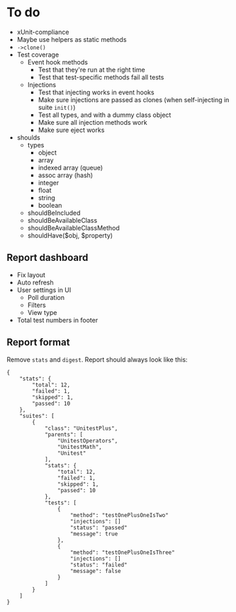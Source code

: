 
# To do

- xUnit-compliance
- Maybe use helpers as static methods
- `->clone()`
- Test coverage
	- Event hook methods
		- Test that they're run at the right time
		- Test that test-specific methods fail all tests
	- Injections
		- Test that injecting works in event hooks
		- Make sure injections are passed as clones (when self-injecting in suite `init()`)
		- Test all types, and with a dummy class object
		- Make sure all injection methods work
		- Make sure eject works
- shoulds
	- types
		- object
		- array
		- indexed array (queue)
		- assoc array (hash)
		- integer
		- float
		- string
		- boolean
	- shouldBeIncluded
	- shouldBeAvailableClass
	- shouldBeAvailableClassMethod
	- shouldHave($obj, $property)

## Report dashboard

- Fix layout
- Auto refresh
- User settings in UI
	- Poll duration
	- Filters
	- View type
- Total test numbers in footer

## Report format

Remove `stats` and `digest`. Report should always look like this:

	{
		"stats": {
			"total": 12,
			"failed": 1,
			"skipped": 1,
			"passed": 10
		},
		"suites": [
			{
				"class": "UnitestPlus",
				"parents": [
					"UnitestOperators",
					"UnitestMath",
					"Unitest"
				],
				"stats": {
					"total": 12,
					"failed": 1,
					"skipped": 1,
					"passed": 10
				},
				"tests": [
					{
						"method": "testOnePlusOneIsTwo"
						"injections": []
						"status": "passed"
						"message": true
					},
					{
						"method": "testOnePlusOneIsThree"
						"injections": []
						"status": "failed"
						"message": false
					}
				]
			}
		]
	}
